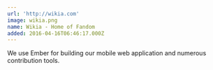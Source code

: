 ```yaml
---
url: 'http://wikia.com'
image: wikia.png
name: Wikia - Home of Fandom
added: 2016-04-16T06:46:17.000Z
---
```

We use Ember for building our mobile web application and numerous contribution tools.